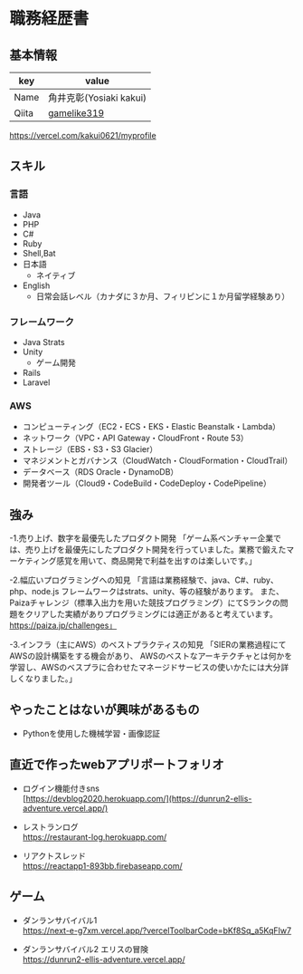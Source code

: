 # 職務経歴書
## 基本情報
|key|value|
|---|-----|
|Name|角井克彰(Yosiaki kakui)|
|Qiita|[gamelike319](https://qiita.com/gamelike319)|

https://vercel.com/kakui0621/myprofile

## スキル
### 言語
- Java
- PHP
- C#
- Ruby
- Shell,Bat
- 日本語
  - ネイティブ
- English
  - 日常会話レベル（カナダに３か月、フィリピンに１か月留学経験あり）


### フレームワーク
- Java Strats
- Unity
  - ゲーム開発
- Rails
- Laravel

### AWS
- コンピューティング（EC2・ECS・EKS・Elastic Beanstalk・Lambda）
- ネットワーク（VPC・API Gateway・CloudFront・Route 53）
- ストレージ（EBS・S3・S3 Glacier）
- マネジメントとガバナンス（CloudWatch・CloudFormation・CloudTrail）
- データベース（RDS Oracle・DynamoDB）
- 開発者ツール（Cloud9・CodeBuild・CodeDeploy・CodePipeline）


## 強み
-1.売り上げ、数字を最優先したプロダクト開発
「ゲーム系ベンチャー企業では、売り上げを最優先にしたプロダクト開発を行っていました。業務で鍛えたマーケティング感覚を用いて、商品開発で利益を出すのは楽しいです。」

-2.幅広いプログラミングへの知見
「言語は業務経験で、java、C#、ruby、php、node.js
フレームワークはstrats、unity、等の経験があります。
また、Paizaチャレンジ（標準入出力を用いた競技プログラミング）にてSランクの問題をクリアした実績がありプログラミングには適正があると考えています。
https://paiza.jp/challenges」

-3.インフラ（主にAWS）のベストプラクティスの知見
「SIERの業務過程にてAWSの設計構築をする機会があり、
AWSのベストなアーキテクチャとは何かを学習し、AWSのベスプラに合わせたマネージドサービスの使いかたには大分詳しくなりました。」


## やったことはないが興味があるもの
- Pythonを使用した機械学習・画像認証


## 直近で作ったwebアプリポートフォリオ


- ログイン機能付きsns<br>
[https://devblog2020.herokuapp.com/](https://dunrun2-ellis-adventure.vercel.app/)


- レストランログ<br>
https://restaurant-log.herokuapp.com/


- リアクトスレッド<br>
https://reactapp1-893bb.firebaseapp.com/


## ゲーム

- ダンランサバイバル1<br>
https://next-e-g7xm.vercel.app/?vercelToolbarCode=bKf8Sq_a5KqFIw7

- ダンランサバイバル2 エリスの冒険<br>
https://dunrun2-ellis-adventure.vercel.app/

